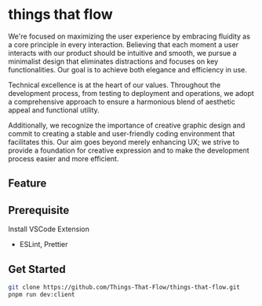 # things that flow

We're focused on maximizing the user experience by embracing fluidity as a core principle in every interaction. Believing that each moment a user interacts with our product should be intuitive and smooth, we pursue a minimalist design that eliminates distractions and focuses on key functionalities. Our goal is to achieve both elegance and efficiency in use.

Technical excellence is at the heart of our values. Throughout the development process, from testing to deployment and operations, we adopt a comprehensive approach to ensure a harmonious blend of aesthetic appeal and functional utility.

Additionally, we recognize the importance of creative graphic design and commit to creating a stable and user-friendly coding environment that facilitates this. Our aim goes beyond merely enhancing UX; we strive to provide a foundation for creative expression and to make the development process easier and more efficient.

## Feature

## Prerequisite

Install VSCode Extension

- ESLint, Prettier

## Get Started

```bash
git clone https://github.com/Things-That-Flow/things-that-flow.git
pnpm run dev:client
```
